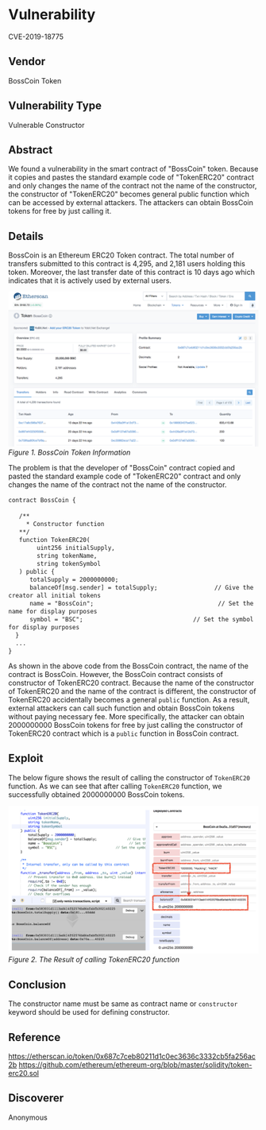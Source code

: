 # Vulnerability
CVE-2019-18775

## Vendor
BossCoin Token

## Vulnerability Type
Vulnerable Constructor

## Abstract
We found a vulnerability in the smart contract of "BossCoin" token. 
Because it copies and pastes the standard example code of "TokenERC20" contract and only changes the name of the contract not the name of the constructor, the constructor of "TokenERC20" becomes general public function which can be accessed by external attackers.
The attackers can obtain BossCoin tokens for free by just calling it.

## Details
BossCoin is an Ethereum ERC20 Token contract. The total number of transfers submitted to this contract is 4,295, and 2,181 users holding this token.
Moreover, the last transfer date of this contract is 10 days ago which indicates that it is actively used by external users.

![](./img/copy_img1.png)
  *Figure 1. BossCoin Token Information*

The problem is that the developer of "BossCoin" contract copied and pasted the standard example code of "TokenERC20" contract and only changes the name of the contract not the name of the constructor.

```
contract BossCoin {
   
   /**
     * Constructor function
   **/
   function TokenERC20(
        uint256 initialSupply,
        string tokenName,
        string tokenSymbol
   ) public {
      totalSupply = 2000000000;
      balanceOf[msg.sender] = totalSupply;                // Give the creator all initial tokens
      name = "BossCoin";                                   // Set the name for display purposes
      symbol = "BSC";                               // Set the symbol for display purposes
  }
  ...
}
```
As shown in the above code from the BossCoin contract, the name of the contract is BossCoin.
However, the BossCoin contract consists of constructor of TokenERC20 contract.
Because the name of the constructor of TokenERC20 and the name of the contract is different,
the constructor of TokenERC20 accidentally becomes a general `public` function.
As a result, external attackers can call such function and obtain BossCoin tokens without paying necessary fee.
More specifically, the attacker can obtain 2000000000 BossCoin tokens for free by just calling the constructor of TokenERC20 contract which is a `public` function in BossCoin contract.

## Exploit
The below figure shows the result of calling the constructor of `TokenERC20` function.
As we can see that after calling `TokenERC20` function, we successfully obtained 2000000000 BossCoin tokens.

  ![](./img/copy_img2.png)
  *Figure 2. The Result of calling TokenERC20 function*

## Conclusion
The constructor name must be same as contract name or `constructor` keyword should be used for defining constructor.

## Reference
https://etherscan.io/token/0x687c7ceb80211d1c0ec3636c3332cb5fa256ac2b
https://github.com/ethereum/ethereum-org/blob/master/solidity/token-erc20.sol

## Discoverer
Anonymous
